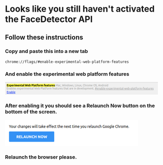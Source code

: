 # Looks like you still haven't activated the FaceDetector API

## Follow these instructions

### Copy and paste this into a new tab

```shell
chrome://flags/#enable-experimental-web-platform-features
```

### And enable the experimental web platform features

![enabling the api](src/0.png)

### After enabling it you should see a **Relaunch Now** button on the bottom of the screen.

![relaunch chrome](src/1.png)

### Relaunch the browser please.
